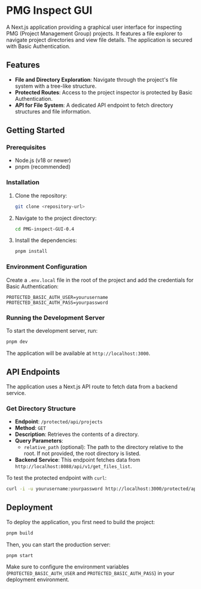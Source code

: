 # PMG Inspect GUI

A Next.js application providing a graphical user interface for inspecting PMG (Project Management Group) projects. It features a file explorer to navigate project directories and view file details. The application is secured with Basic Authentication.

## Features

- **File and Directory Exploration**: Navigate through the project's file system with a tree-like structure.
- **Protected Routes**: Access to the project inspector is protected by Basic Authentication.
- **API for File System**: A dedicated API endpoint to fetch directory structures and file information.

## Getting Started

### Prerequisites

- Node.js (v18 or newer)
- pnpm (recommended)

### Installation

1.  Clone the repository:
    ```bash
    git clone <repository-url>
    ```
2.  Navigate to the project directory:
    ```bash
    cd PMG-inspect-GUI-0.4
    ```
3.  Install the dependencies:
    ```bash
    pnpm install
    ```

### Environment Configuration

Create a `.env.local` file in the root of the project and add the credentials for Basic Authentication:

```
PROTECTED_BASIC_AUTH_USER=yourusername
PROTECTED_BASIC_AUTH_PASS=yourpassword
```

### Running the Development Server

To start the development server, run:

```bash
pnpm dev
```

The application will be available at `http://localhost:3000`.

## API Endpoints

The application uses a Next.js API route to fetch data from a backend service.

### Get Directory Structure

- **Endpoint**: `/protected/api/projects`
- **Method**: `GET`
- **Description**: Retrieves the contents of a directory.
- **Query Parameters**:
  - `relative_path` (optional): The path to the directory relative to the root. If not provided, the root directory is listed.
- **Backend Service**: This endpoint fetches data from `http://localhost:8088/api/v1/get_files_list`.

To test the protected endpoint with `curl`:

```bash
curl -i -u yourusername:yourpassword http://localhost:3000/protected/api/projects?relative_path=some/folder
```

## Deployment

To deploy the application, you first need to build the project:

```bash
pnpm build
```

Then, you can start the production server:

```bash
pnpm start
```

Make sure to configure the environment variables (`PROTECTED_BASIC_AUTH_USER` and `PROTECTED_BASIC_AUTH_PASS`) in your deployment environment.
